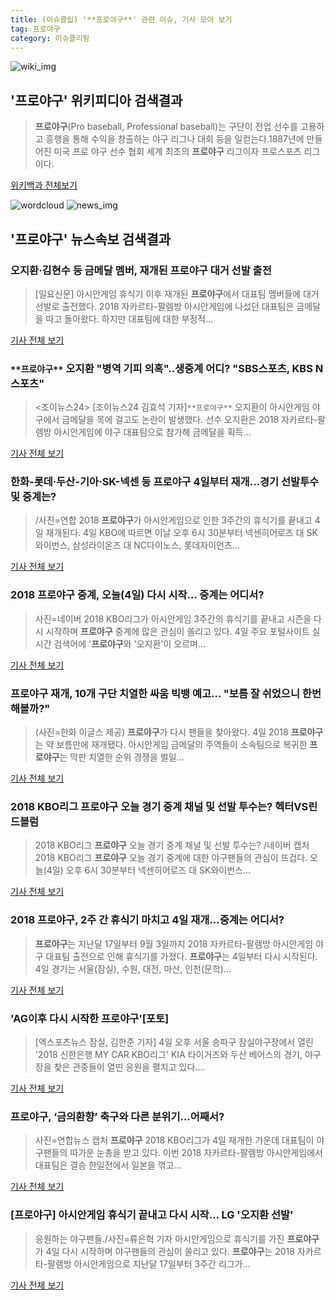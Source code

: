 ```yaml
---
title: (이슈클립) '**프로야구**' 관련 이슈, 기사 모아 보기
tag: 프로야구
category: 이슈클리핑
---
```

![wiki_img](https://user-images.githubusercontent.com/42597476/44503234-41136a80-a6d0-11e8-9071-6fc6418eafe4.png)
## **'**프로야구**'** 위키피디아 검색결과
>**프로야구**(Pro baseball, Professional baseball)는 구단이 전업 선수를 고용하고 흥행을 통해 수익을 창출하는 야구 리그나 대회 등을 일컫는다.1887년에 만들어진 미국 프로 야구 선수 협회 세계 최초의 **프로야구** 리그이자 프로스포츠 리그이다.

<a href="https://ko.wikipedia.org/wiki/프로야구" target="_blank">위키백과 전체보기</a>

![wordcloud](https://s3.ap-northeast-2.amazonaws.com/lyrics101-wordcloud/2018-09-04-1536059214.png)
![news_img](https://user-images.githubusercontent.com/42597476/44507050-1206f400-a6e4-11e8-8d98-7ffbfebb353f.png)
## **'**프로야구**'** 뉴스속보 검색결과
### 오지환·김현수 등 금메달 멤버, 재개된 **프로야구** 대거 선발 출전

>[일요신문] 아시안게임 휴식기 이후 재개된 **프로야구**에서 대표팀 멤버들에 대거 선발로 출전했다.   2018 자카르타-팔렘방 아시안게임에 나섰던 대표팀은 금메달을 따고 돌아왔다. 하지만 대표팀에 대한 부정적...

<a href="http://ilyo.co.kr/?ac=article_view&entry_id=308717" target="_blank">기사 전체 보기</a>

### `**프로야구**` 오지환 "병역 기피 의혹"..생중계 어디? "SBS스포츠, KBS N 스포츠"

><조이뉴스24> [조이뉴스24 김효석 기자]`**프로야구**` 오지환이 아시안게임 야구에서 금메달을 목에 걸고도 논란이 발생했다. 선수 오지환은 2018 자카르타-팔렘방 아시안게임에 야구 대표팀으로 참가해 금메달을 획득...

<a href="http://joynews.inews24.com/php/news_view.php?g_menu=702500&g_serial=1123158&rrf=nv" target="_blank">기사 전체 보기</a>

### 한화-롯데·두산-기아·SK-넥센 등 **프로야구** 4일부터 재개...경기 선발투수 및 중계는?

>/사진=연합 2018 **프로야구**가 아시안게임으로 인한 3주간의 휴식기를 끝내고 4일 재개된다. 4일 KBO에 따르면 이날 오후 6시 30분부터 넥센히어로즈 대 SK와이번스, 삼성라이온즈 대 NC다이노스, 롯데자이언츠...

<a href="http://www.asiatoday.co.kr/view.php?key=20180904001824074" target="_blank">기사 전체 보기</a>

### 2018 **프로야구** 중계, 오늘(4일) 다시 시작… 중계는 어디서?

>사진=네이버 2018 KBO리그가 아시안게임 3주간의 휴식기를 끝내고 시즌을 다시 시작하며 **프로야구** 중계에 많은 관심이 쏠리고 있다. 4일 주요 포털사이트 실시간 검색어에 '**프로야구**와 '오지환'이 오르며...

<a href="http://news20.busan.com/controller/newsController.jsp?newsId=20180904000128" target="_blank">기사 전체 보기</a>

### **프로야구** 재개, 10개 구단 치열한 싸움 빅뱅 예고... "보름 잘 쉬었으니 한번 해볼까?"

>(사진=한화 이글스 제공) **프로야구**가 다시 팬들을 찾아왔다. 4일 2018 **프로야구**는 약 보름만에 재개됐다.  아시안게임 금메달의 주역들이 소속팀으로 복귀한 **프로야구**는 막판 치열한 순위 경쟁을 벌일...

<a href="http://www.siminilbo.co.kr/news/articleView.html?idxno=578395" target="_blank">기사 전체 보기</a>

### 2018 KBO리그 **프로야구** 오늘 경기 중계 채널 및 선발 투수는? 헥터VS린드블럼

>2018 KBO리그 **프로야구** 오늘 경기 중계 채널 및 선발 투수는? /네이버 캡처  2018 KBO리그 **프로야구** 오늘 경기 중계에 대한 야구팬들의 관심이 뜨겁다. 오늘(4일) 오후 6시 30분부터 넥센히어로즈 대 SK와이번스...

<a href="http://www.kyeongin.com/main/view.php?key=20180904001425473" target="_blank">기사 전체 보기</a>

### 2018 **프로야구**, 2주 간 휴식기 마치고 4일 재개…중계는 어디서?

>**프로야구**는 지난달 17일부터 9월 3일까지 2018 자카르타-팔렘방 아시안게임 야구 대표팀 출전으로 인해 휴식기를 가졌다. **프로야구**는 4일부터 다시 시작된다. 4일 경기는 서울(잠실), 수원, 대전, 마산, 인천(문학)...

<a href="http://stoo.asiae.co.kr/news/naver_view.htm?idxno=2018090418171495548" target="_blank">기사 전체 보기</a>

### 'AG이후 다시 시작한 **프로야구**'[포토]

>[엑스포츠뉴스 잠실, 김한준 기자] 4일 오후 서울 송파구 잠실야구장에서 열린 '2018 신한은행 MY CAR KBO리그' KIA 타이거즈와 두산 베어스의 경기, 야구장을 찾은 관중들이 열띤 응원을 펼치고 있다....

<a href="http://www.xportsnews.com/?ac=article_view&entry_id=1015436" target="_blank">기사 전체 보기</a>

### **프로야구**, ‘금의환향’ 축구와 다른 분위기...어째서?

>사진=연합뉴스 캡처     **프로야구** 2018 KBO리그가 4일 재개한 가운데 대표팀이 야구팬들의 따가운 눈총을 받고 있다.   이번 2018 자카르타-팔렘방 아시안게임에서 대표팀은 결승 한일전에서 일본을 꺾고...

<a href="http://www.rpm9.com/news/article.html?id=20180904090057" target="_blank">기사 전체 보기</a>

### [**프로야구**] 아시안게임 휴식기 끝내고 다시 시작… LG '오지환 선발'

>응원하는 야구팬들./사진=류은혁 기자 아시안게임으로 휴식기를 가진 **프로야구**가 4일 다시 시작하며 야구팬들의 관심이 쏠리고 있다. **프로야구**는 2018 자카르타-팔렘방 아시안게임으로 지난달 17일부터 3주간 리그가...

<a href="http://moneys.mt.co.kr/news/mwView.php?no=2018090417298036108" target="_blank">기사 전체 보기</a>


